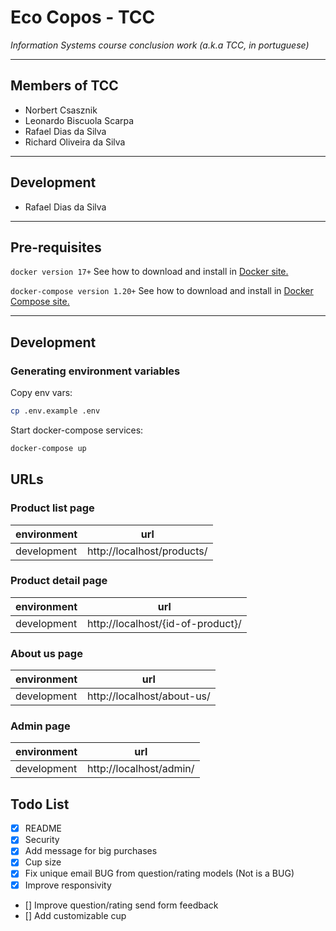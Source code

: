 # Eco Copos - TCC
*Information Systems course conclusion work (a.k.a TCC, in portuguese)*

---

## Members of TCC
- Norbert Csasznik
- Leonardo Biscuola Scarpa
- Rafael Dias da Silva
- Richard Oliveira da Silva

---

## Development
- Rafael Dias da Silva

---

## Pre-requisites

`docker version 17+` See how to download and install in [Docker site.][1]

`docker-compose version 1.20+` See how to download and install in [Docker Compose site.][2]

---

## Development

### Generating environment variables

Copy env vars:
```bash
cp .env.example .env
```

Start docker-compose services:
```bash
docker-compose up
```

## URLs

### Product list page

| environment | url                                       |
|-------------|-------------------------------------------|
| development | http://localhost/products/                |

### Product detail page

| environment | url                                       |
|-------------|-------------------------------------------|
| development | http://localhost/{id-of-product}/         |

### About us page

| environment | url                                       |
|-------------|-------------------------------------------|
| development | http://localhost/about-us/                |

### Admin page

| environment | url                                       |
|-------------|-------------------------------------------|
| development | http://localhost/admin/                |

## Todo List
- [x] README
- [x] Security
- [x] Add message for big purchases
- [x] Cup size
- [x] Fix unique email BUG from question/rating models (Not is a BUG)
- [x] Improve responsivity
- [] Improve question/rating send form feedback
- [] Add customizable cup


[1]: https://docs.docker.com/install/linux/docker-ce/ubuntu/
[2]: https://docs.docker.com/compose/install/#install-compose
